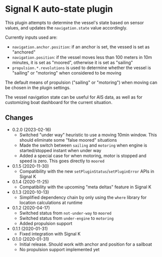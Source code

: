 Signal K auto-state plugin
==========================

This plugin attempts to determine the vessel's state based on sensor values, and updates the `navigation.state` value accordingly.

Currently inputs used are:

* `navigation.anchor.position`: if an anchor is set, the vessed is set as "anchored"
* `navigation.position`: if the vessel moves less than 100 meters in 10m minutes, it is set as "moored", otherwise it is set as "sailing"
* `propulsion.*.revolutions` is used to determine whether the vessel is "sailing" or "motoring" when considered to be moving

The default means of propulsion ("sailing" or "motoring") when moving can be chosen in the plugin settings.

The vessel navigation state can be useful for AIS data, as well as for customizing boat dashboard for the current situation.

## Changes

* 0.2.0 (2023-02-16)
  - Switched "under way" heuristic to use a moving 10min window. This should eliminate some "false moored" situations
  - Made the switch between `sailing` and `motoring` when engine is started/stopped instant when under way
  - Added a special case for when motoring, motor is stopped and speed is zero. This goes directly to `moored`
* 0.1.5 (2020-11-30)
  - Compatibility with the new `setPluginStatus`/`setPluginError` APIs in Signal K
* 0.1.4 (2020-11-25)
  - Compatibility with the upcoming "meta deltas" feature in Signal K
* 0.1.3 (2020-10-13)
  - Simplified dependency chain by only using the `where` library for location calculations at runtime
* 0.1.2 (2020-04-17)
  - Switched status from `not-under-way` to `moored`
  - Switched status from `under-engine` to `motoring`
  - Added propulsion support
* 0.1.1 (2020-01-31)
  - Fixed integration with Signal K
* 0.1.0 (2020-01-31)
  - Initial release. Should work with anchor and position for a sailboat
  - No propulsion support implemented yet
